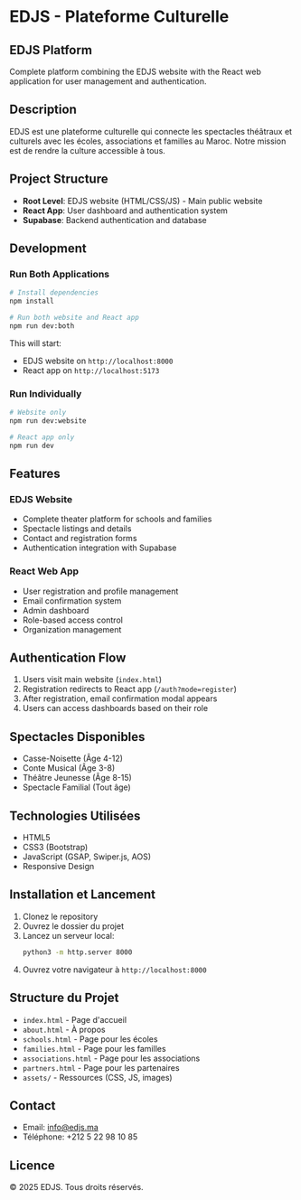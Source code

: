 # EDJS - Plateforme Culturelle

## EDJS Platform

Complete platform combining the EDJS website with the React web application for user management and authentication.

## Description
EDJS est une plateforme culturelle qui connecte les spectacles théâtraux et culturels avec les écoles, associations et familles au Maroc. Notre mission est de rendre la culture accessible à tous.

## Project Structure

- **Root Level**: EDJS website (HTML/CSS/JS) - Main public website
- **React App**: User dashboard and authentication system
- **Supabase**: Backend authentication and database

## Development

### Run Both Applications

```bash
# Install dependencies
npm install

# Run both website and React app
npm run dev:both
```

This will start:
- EDJS website on `http://localhost:8000`
- React app on `http://localhost:5173`

### Run Individually

```bash
# Website only
npm run dev:website

# React app only  
npm run dev
```

## Features

### EDJS Website
- Complete theater platform for schools and families
- Spectacle listings and details
- Contact and registration forms
- Authentication integration with Supabase

### React Web App
- User registration and profile management
- Email confirmation system
- Admin dashboard
- Role-based access control
- Organization management

## Authentication Flow

1. Users visit main website (`index.html`)
2. Registration redirects to React app (`/auth?mode=register`)
3. After registration, email confirmation modal appears
4. Users can access dashboards based on their role

## Spectacles Disponibles
- Casse-Noisette (Âge 4-12)
- Conte Musical (Âge 3-8)
- Théâtre Jeunesse (Âge 8-15)
- Spectacle Familial (Tout âge)

## Technologies Utilisées
- HTML5
- CSS3 (Bootstrap)
- JavaScript (GSAP, Swiper.js, AOS)
- Responsive Design

## Installation et Lancement
1. Clonez le repository
2. Ouvrez le dossier du projet
3. Lancez un serveur local:
   ```bash
   python3 -m http.server 8000
   ```
4. Ouvrez votre navigateur à `http://localhost:8000`

## Structure du Projet
- `index.html` - Page d'accueil
- `about.html` - À propos
- `schools.html` - Page pour les écoles
- `families.html` - Page pour les familles
- `associations.html` - Page pour les associations
- `partners.html` - Page pour les partenaires
- `assets/` - Ressources (CSS, JS, images)

## Contact
- Email: info@edjs.ma
- Téléphone: +212 5 22 98 10 85

## Licence
© 2025 EDJS. Tous droits réservés.
